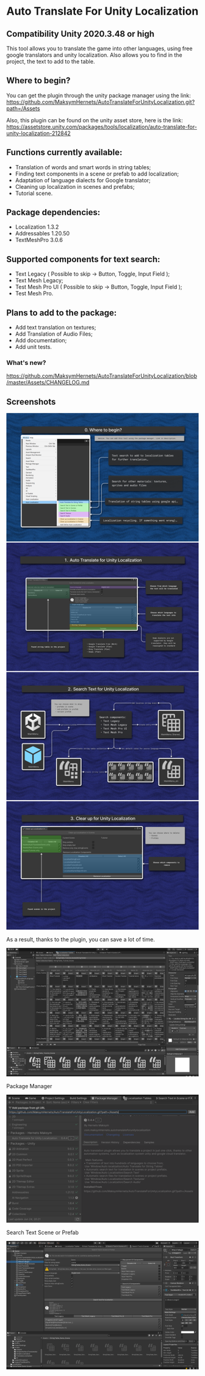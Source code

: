 # Auto Translate For Unity Localization
## Compatibility Unity 2020.3.48 or high

This tool allows you to translate the game into other languages, using free google translators and unity localization. Also allows you to find in the project, the text to add to the table.

## Where to begin?
You can get the plugin through the unity package manager using the link:
https://github.com/MaksymHernets/AutoTranslateForUnityLocalization.git?path=/Assets

Also, this plugin can be found on the unity asset store, here is the link:  
https://assetstore.unity.com/packages/tools/localization/auto-translate-for-unity-localization-212842

## Functions currently available:
- Translation of words and smart words in string tables;
- Finding text components in a scene or prefab to add localization;
- Adaptation of language dialects for Google translator;
- Cleaning up localization in scenes and prefabs;
- Tutorial scene.

## Package dependencies:
- Localization 1.3.2
- Addressables 1.20.50
- TextMeshPro 3.0.6

## Supported components for text search:
- Text Legacy ( Possible to skip -> Button, Toggle, Input Field );
- Text Mesh Legacy;
- Test Mesh Pro UI ( Possible to skip -> Button, Toggle, Input Field );
- Test Mesh Pro.

## Plans to add to the package:
- Add text translation on textures;
- Add Translation of Audio Files;
- Add documentation;
- Add unit tests.

### What's new?  
https://github.com/MaksymHernets/AutoTranslateForUnityLocalization/blob/master/Assets/CHANGELOG.md

## Screenshots

![GitHub Logo](/Screenshots/Screenshots0.png)
![GitHub Logo](/Screenshots/Screenshots1.png)
![GitHub Logo](/Screenshots/Screenshots2.png)
![GitHub Logo](/Screenshots/Screenshots3.png)

As a result, thanks to the plugin, you can save a lot of time.

![GitHub Logo](/Screenshots/ResultStringTable.png)

Package Manager

![GitHub Logo](/Screenshots/PackageManager.png)

Search Text Scene or Prefab

![GitHub Logo](/Screenshots/SearchTextSceneWIndow.png)
